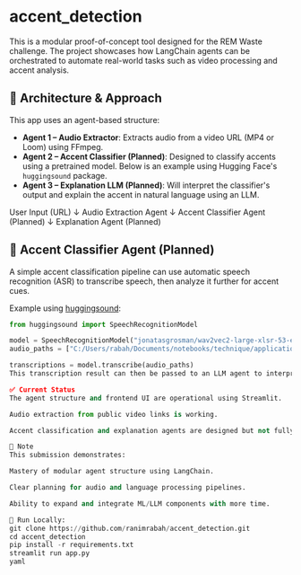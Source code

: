# accent_detection

This is a modular proof-of-concept tool designed for the REM Waste challenge. The project showcases how LangChain agents can be orchestrated to automate real-world tasks such as video processing and accent analysis.

## 🔧 Architecture & Approach

This app uses an agent-based structure:

- **Agent 1 – Audio Extractor**: Extracts audio from a video URL (MP4 or Loom) using FFmpeg.
- **Agent 2 – Accent Classifier (Planned)**: Designed to classify accents using a pretrained model. Below is an example using Hugging Face's `huggingsound` package.
- **Agent 3 – Explanation LLM (Planned)**: Will interpret the classifier's output and explain the accent in natural language using an LLM.


User Input (URL)
↓
Audio Extraction Agent
↓
Accent Classifier Agent (Planned)
↓
Explanation Agent (Planned)


## 🧠 Accent Classifier Agent (Planned)

A simple accent classification pipeline can use automatic speech recognition (ASR) to transcribe speech, then analyze it further for accent cues.

Example using [huggingsound](https://huggingface.co/docs/huggingsound):

```python
from huggingsound import SpeechRecognitionModel

model = SpeechRecognitionModel("jonatasgrosman/wav2vec2-large-xlsr-53-english")
audio_paths = ["C:/Users/rabah/Documents/notebooks/technique/application_accent/audio_outputs/6eab0feea2f94c3e938dbe360c013033.wav"]

transcriptions = model.transcribe(audio_paths)
This transcription result can then be passed to an LLM agent to interpret the speaker's accent and generate a human-readable explanation and confidence score.

✅ Current Status
The agent structure and frontend UI are operational using Streamlit.

Audio extraction from public video links is working.

Accent classification and explanation agents are designed but not fully integrated due to time constraints.

📌 Note
This submission demonstrates:

Mastery of modular agent structure using LangChain.

Clear planning for audio and language processing pipelines.

Ability to expand and integrate ML/LLM components with more time.

🚀 Run Locally:
git clone https://github.com/ranimrabah/accent_detection.git
cd accent_detection
pip install -r requirements.txt
streamlit run app.py
yaml